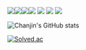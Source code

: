  <img src="https://img.shields.io/badge/Spring-6DB33F?style=flat&logo=Spring&logoColor=white"/><img src="https://img.shields.io/badge/Django-092E20?style=flat&logo=Django&logoColor=white"/><img src="https://img.shields.io/badge/IntelliJ IDEA-000000?style=flat&logo=IntelliJ IDEA&logoColor=white"/><img src="https://img.shields.io/badge/Eclipse IDE-2C2255?style=flat&logo=Eclipse IDE&logoColor=white"/>
 <img src="https://img.shields.io/badge/MySQL-4479A1?style=flat&logo=MySQL&logoColor=white"/>
<img src="https://img.shields.io/badge/Thymeleaf-005F0F?style=flat&logo=Thymeleaf&logoColor=white"/>
<img src="https://img.shields.io/badge/PyCharm-000000?style=flat&logo=PyCharm&logoColor=white"/>

 
![Chanjin's GitHub stats](https://github-readme-stats.vercel.app/api?username=ckswls147&show_icons=true&theme=radical)

[![Solved.ac](http://mazassumnida.wtf/api/v2/generate_badge?boj=ckswls147)](https://solved.ac/ckswls147)
